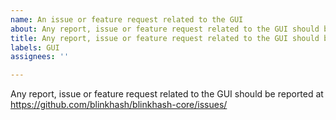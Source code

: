 ```yaml
---
name: An issue or feature request related to the GUI
about: Any report, issue or feature request related to the GUI should be reported at https://github.com/blinkhash/blinkhash-core/issues/
title: Any report, issue or feature request related to the GUI should be reported at https://github.com/blinkhash/blinkhash-core/issues/
labels: GUI
assignees: ''

---
```


Any report, issue or feature request related to the GUI should be reported at
https://github.com/blinkhash/blinkhash-core/issues/

